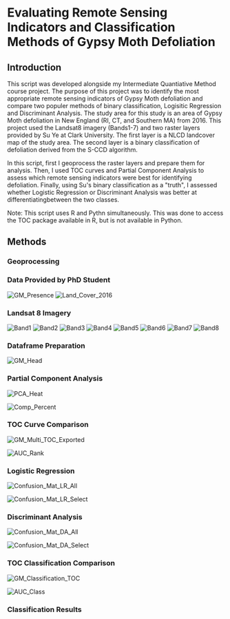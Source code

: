 # Evaluating Remote Sensing Indicators and Classification Methods of Gypsy Moth Defoliation
## Introduction

This script was developed alongside my Intermediate Quantiative Method course project.
The purpose of this project was to identify the most appropriate remote sensing indicators of Gypsy Moth defoliation and
compare two populer methods of binary classification, Logisitic Regression and Discriminant Analysis. The study area
for this study is an area of Gypsy Moth defoliation in New England (RI, CT, and Southern MA) from 2016. 
This project used the Landsat8 imagery (Bands1-7) and two raster layers provided by Su Ye at Clark University. The first layer is a NLCD
landcover map of the study area. The second layer is a binary classification of defoliation derived from the S-CCD algorithm.

In this script, first I geoprocess the raster layers and prepare them for analysis. Then, I used TOC curves and Partial
Component Analysis to assess which remote sensing indicators were best for identifying defoliation. Finally, using Su's
binary classification as a "truth", I assessed whether Logistic Regression or Discriminant Analysis was better at
differentiatingbetween the two classes.

Note: This script uses R and Pythn simultaneously. This was done to access the TOC package available in R, but is not
available in Python.

## Methods
### Geoprocessing

### Data Provided by PhD Student

![GM_Presence](https://user-images.githubusercontent.com/54719919/88695207-8ec05b00-d0cf-11ea-9677-c02417a57d3c.png)
![Land_Cover_2016](https://user-images.githubusercontent.com/54719919/88695208-8ec05b00-d0cf-11ea-8082-d962d5462edb.png)

### Landsat 8 Imagery

![Band1](https://user-images.githubusercontent.com/54719919/88695193-8d8f2e00-d0cf-11ea-8da8-7b1d400c459b.png)
![Band2](https://user-images.githubusercontent.com/54719919/88695194-8d8f2e00-d0cf-11ea-9aaa-d62ddd7ae751.png)
![Band3](https://user-images.githubusercontent.com/54719919/88695195-8e27c480-d0cf-11ea-94b3-182b0e430ac4.png)
![Band4](https://user-images.githubusercontent.com/54719919/88695198-8e27c480-d0cf-11ea-94d1-407aa6f9cd6e.png)
![Band5](https://user-images.githubusercontent.com/54719919/88695201-8e27c480-d0cf-11ea-8c79-bd3b8bd21ac1.png)
![Band6](https://user-images.githubusercontent.com/54719919/88695203-8ec05b00-d0cf-11ea-8411-997c1f0338cd.png)
![Band7](https://user-images.githubusercontent.com/54719919/88695204-8ec05b00-d0cf-11ea-8ca2-b720f22d5cf4.png)
![Band8](https://user-images.githubusercontent.com/54719919/88695322-b9121880-d0cf-11ea-8bee-4daf7258e4cc.png)

### Dataframe Preparation
![GM_Head](https://user-images.githubusercontent.com/54719919/88701222-b87d8000-d0d7-11ea-91c2-7414fea796cf.png)

### Partial Component Analysis
![PCA_Heat](https://user-images.githubusercontent.com/54719919/88841294-c00e5900-d1ab-11ea-9563-00ea97a2be04.jpeg)

![Comp_Percent](https://user-images.githubusercontent.com/54719919/88841146-82113500-d1ab-11ea-9cfb-a37f4a770281.png)

### TOC Curve Comparison
![GM_Multi_TOC_Exported](https://user-images.githubusercontent.com/54719919/88701195-b3203580-d0d7-11ea-8139-420cbb8989a5.png)

![AUC_Rank](https://user-images.githubusercontent.com/54719919/88841144-81789e80-d1ab-11ea-860a-82ed29902193.png)

### Logistic Regression
![Confusion_Mat_LR_All](https://user-images.githubusercontent.com/54719919/89051032-a2fb9680-d321-11ea-81fd-e156f03d85d4.png)

![Confusion_Mat_LR_Select](https://user-images.githubusercontent.com/54719919/89051033-a2fb9680-d321-11ea-86ef-662a204bb0f2.png)

### Discriminant Analysis
![Confusion_Mat_DA_All](https://user-images.githubusercontent.com/54719919/89051029-a2630000-d321-11ea-8af3-6014d248ae1a.png)

![Confusion_Mat_DA_Select](https://user-images.githubusercontent.com/54719919/89051031-a2630000-d321-11ea-8b5b-5922f38d461f.png)

### TOC Classification Comparison
![GM_Classification_TOC](https://user-images.githubusercontent.com/54719919/89054040-24552800-d326-11ea-8f3c-cd92669c907b.jpg)

![AUC_Class](https://user-images.githubusercontent.com/54719919/89054027-1d2e1a00-d326-11ea-9674-d8d08d81ab3e.png)

### Classification Results

